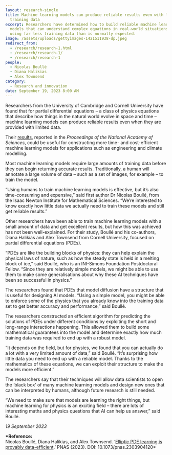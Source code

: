 ```yaml
---
layout: research-single
title: Machine learning models can produce reliable results even with limited
  training data
excerpt: Researchers have determined how to build reliable machine learning
  models that can understand complex equations in real-world situations while
  using far less training data than is normally expected.
image: /assets/uploads/gettyimages-1421511938-dp.jpeg
redirect_from:
  - /research/research-1.html
  - /research/research-1/
  - /research/research-1
people:
  - Nicolas Boullé
  - Diana Halikias
  - Alex Townsend
category:
  - Research and innovation
date: September 19, 2023 8:00 AM
---
```

Researchers from the University of Cambridge and Cornell University have found that for partial differential equations – a class of physics equations that describe how things in the natural world evolve in space and time – machine learning models can produce reliable results even when they are provided with limited data.

Their [results](https://www.pnas.org/doi/10.1073/pnas.2303904120), reported in the *Proceedings of the National Academy of Sciences*, could be useful for constructing more time- and cost-efficient machine learning models for applications such as engineering and climate modelling.

Most machine learning models require large amounts of training data before they can begin returning accurate results. Traditionally, a human will annotate a large volume of data – such as a set of images, for example – to train the model.

“Using humans to train machine learning models is effective, but it’s also time-consuming and expensive,” said first author Dr Nicolas Boullé, from the Isaac Newton Institute for Mathematical Sciences. “We’re interested to know exactly how little data we actually need to train these models and still get reliable results.”

Other researchers have been able to train machine learning models with a small amount of data and get excellent results, but how this was achieved has not been well-explained. For their study, Boullé and his co-authors, Diana Halikias and Alex Townsend from Cornell University, focused on partial differential equations (PDEs).

“PDEs are like the building blocks of physics: they can help explain the physical laws of nature, such as how the steady state is held in a melting block of ice,” said Boullé, who is an INI-Simons Foundation Postdoctoral Fellow. “Since they are relatively simple models, we might be able to use them to make some generalisations about why these AI techniques have been so successful in physics.”

The researchers found that PDEs that model diffusion have a structure that is useful for designing AI models. “Using a simple model, you might be able to enforce some of the physics that you already know into the training data set to get better accuracy and performance,” said Boullé.

The researchers constructed an efficient algorithm for predicting the solutions of PDEs under different conditions by exploiting the short and long-range interactions happening. This allowed them to build some mathematical guarantees into the model and determine exactly how much training data was required to end up with a robust model.

“It depends on the field, but for physics, we found that you can actually do a lot with a very limited amount of data,” said Boullé. “It’s surprising how little data you need to end up with a reliable model. Thanks to the mathematics of these equations, we can exploit their structure to make the models more efficient.”

The researchers say that their techniques will allow data scientists to open the ‘black box’ of many machine learning models and design new ones that can be interpreted by humans, although future research is still needed.

“We need to make sure that models are learning the right things, but machine learning for physics is an exciting field – there are lots of interesting maths and physics questions that AI can help us answer,” said Boullé.

*19 September 2023*

**\*Reference:**\
Nicolas Boullé, Diana Halikias, and Alex Townsend. ‘[Elliptic PDE learning is provably data-efficient](https://www.pnas.org/doi/10.1073/pnas.2303904120).’ PNAS (2023). DOI: 10.1073/pnas.2303904120*
